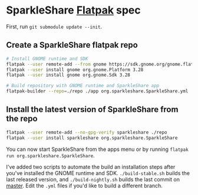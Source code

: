 # SparkleShare [Flatpak](http://flatpak.org/) spec

First, run `git submodule update --init`.


## Create a SparkleShare flatpak repo

```bash
# Install GNOME runtime and SDK
flatpak --user remote-add --from gnome https://sdk.gnome.org/gnome.flatpakrepo
flatpak --user install gnome org.gnome.Platform 3.28
flatpak --user install gnome org.gnome.Sdk 3.28

# Build repository with GNOME runtime and SparkleShare app
flatpak-builder --repo=./repo ./app org.sparkleshare.SparkleShare.yml
```


## Install the latest version of SparkleShare from the repo

```bash
flatpak --user remote-add --no-gpg-verify sparkleshare ./repo
flatpak --user install sparkleshare org.sparkleshare.SparkleShare
```

You can now start SparkleShare from the apps menu or by running `flatpak run org.sparkleshare.SparkleShare`.

I've added two scripts to automate the build an installation steps after you've installed the GNOME runtime and SDK. `./build-stable.sh` builds the last released version, and `./build-nightly.sh` builds the last commit on [master](https://www.github.com/hbons/SparkleShare/tree/master). Edit the `.yml` files if you'd like to build a different branch.


